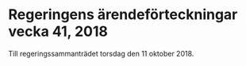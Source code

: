 # Regeringens ärendeförteckningar vecka 41, 2018

Till regeringssammanträdet torsdag den 11 oktober 2018.
